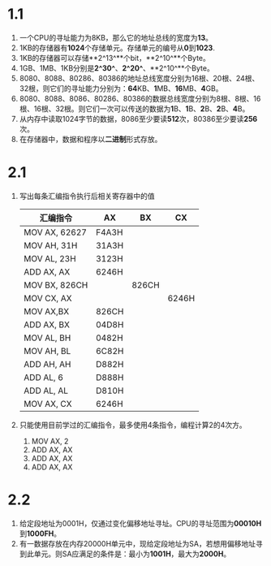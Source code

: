 # 1.1

1. 一个CPU的寻址能力为8KB，那么它的地址总线的宽度为**13**。
2. 1KB的存储器有**1024**个存储单元。存储单元的编号从**0**到**1023**.
3. 1KB的存储器可以存储**2^13^**个bit，**2^10^**个Byte。
4. 1GB、1MB、1KB分别是**2^30^**、**2^20^**、**2^10^**个Byte。
5. 8080、8088、80286、80386的地址总线宽度分别为16根、20根、24根、32根，则它们的寻址能力分别为：**64**KB、**1**MB、**16**MB、**4**GB。
6. 8080、8088、8086、80286、80386的数据总线宽度分别为8根、8根、16根、16根、32根。则它们一次可以传送的数据为**1**B、**1**B、**2**B、**2**B、**4**B。
7. 从内存中读取1024字节的数据，8086至少要读**512**次，80386至少要读**256**次。
8. 在存储器中，数据和程序以**二进制**形式存放。

# 2.1

1. 写出每条汇编指令执行后相关寄存器中的值

   | 汇编指令      | AX    | BX    | CX    |
   | ------------- | ----- | ----- | ----- |
   | MOV AX, 62627 | F4A3H |       |       |
   | MOV AH, 31H   | 31A3H |       |       |
   | MOV AL, 23H   | 3123H |       |       |
   | ADD AX, AX    | 6246H |       |       |
   | MOV BX, 826CH |       | 826CH |       |
   | MOV CX, AX    |       |       | 6246H |
   | MOV AX,BX     | 826CH |       |       |
   | ADD AX, BX    | 04D8H |       |       |
   | MOV AL, BH    | 0482H |       |       |
   | MOV AH, BL    | 6C82H |       |       |
   | ADD AH, AH    | D882H |       |       |
   | ADD AL, 6     | D888H |       |       |
   | ADD AL, AL    | D810H |       |       |
   | MOV AX, CX    | 6246H |       |       |

2. 只能使用目前学过的汇编指令，最多使用4条指令，编程计算2的4次方。

   1. MOV AX, 2
   2. ADD AX, AX
   3. ADD AX, AX
   4. ADD AX, AX

# 2.2

1. 给定段地址为0001H，仅通过变化偏移地址寻址。CPU的寻址范围为**00010H**到**1000FH**。
2. 有一数据存放在内存20000H单元中，现给定段地址为SA，若想用偏移地址寻到此单元。则SA应满足的条件是：最小为**1001H**，最大为**2000H**。